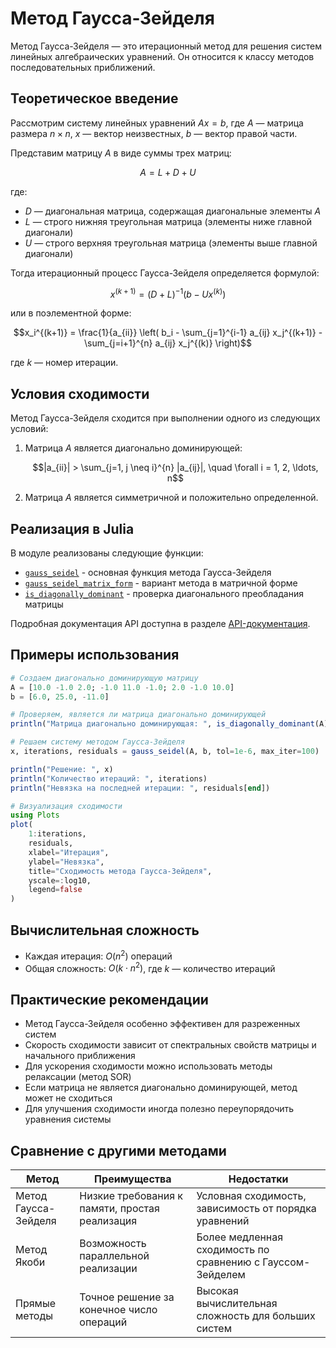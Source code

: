 # Метод Гаусса-Зейделя

Метод Гаусса-Зейделя — это итерационный метод для решения систем линейных алгебраических уравнений. Он относится к классу методов последовательных приближений.

## Теоретическое введение

Рассмотрим систему линейных уравнений $Ax = b$, где $A$ — матрица размера $n \times n$, $x$ — вектор неизвестных, $b$ — вектор правой части.

Представим матрицу $A$ в виде суммы трех матриц:

```math
A = L + D + U
```

где:
- $D$ — диагональная матрица, содержащая диагональные элементы $A$
- $L$ — строго нижняя треугольная матрица (элементы ниже главной диагонали)
- $U$ — строго верхняя треугольная матрица (элементы выше главной диагонали)

Тогда итерационный процесс Гаусса-Зейделя определяется формулой:

```math
x^{(k+1)} = (D + L)^{-1} (b - U x^{(k)})
```

или в поэлементной форме:

```math
x_i^{(k+1)} = \frac{1}{a_{ii}} \left( b_i - \sum_{j=1}^{i-1} a_{ij} x_j^{(k+1)} - \sum_{j=i+1}^{n} a_{ij} x_j^{(k)} \right)
```

где $k$ — номер итерации.

## Условия сходимости

Метод Гаусса-Зейделя сходится при выполнении одного из следующих условий:

1. Матрица $A$ является диагонально доминирующей:
   ```math
   |a_{ii}| > \sum_{j=1, j \neq i}^{n} |a_{ij}|, \quad \forall i = 1, 2, \ldots, n
   ```

2. Матрица $A$ является симметричной и положительно определенной.

## Реализация в Julia

В модуле реализованы следующие функции:

- [`gauss_seidel`](@ref) - основная функция метода Гаусса-Зейделя
- [`gauss_seidel_matrix_form`](@ref) - вариант метода в матричной форме 
- [`is_diagonally_dominant`](@ref) - проверка диагонального преобладания матрицы

Подробная документация API доступна в разделе [API-документация](@ref).

## Примеры использования

```julia
# Создаем диагонально доминирующую матрицу
A = [10.0 -1.0 2.0; -1.0 11.0 -1.0; 2.0 -1.0 10.0]
b = [6.0, 25.0, -11.0]

# Проверяем, является ли матрица диагонально доминирующей
println("Матрица диагонально доминирующая: ", is_diagonally_dominant(A))

# Решаем систему методом Гаусса-Зейделя
x, iterations, residuals = gauss_seidel(A, b, tol=1e-6, max_iter=100)

println("Решение: ", x)
println("Количество итераций: ", iterations)
println("Невязка на последней итерации: ", residuals[end])

# Визуализация сходимости
using Plots
plot(
    1:iterations, 
    residuals, 
    xlabel="Итерация", 
    ylabel="Невязка", 
    title="Сходимость метода Гаусса-Зейделя",
    yscale=:log10,
    legend=false
)
```

## Вычислительная сложность

- Каждая итерация: $O(n^2)$ операций
- Общая сложность: $O(k \cdot n^2)$, где $k$ — количество итераций

## Практические рекомендации

- Метод Гаусса-Зейделя особенно эффективен для разреженных систем
- Скорость сходимости зависит от спектральных свойств матрицы и начального приближения
- Для ускорения сходимости можно использовать методы релаксации (метод SOR)
- Если матрица не является диагонально доминирующей, метод может не сходиться
- Для улучшения сходимости иногда полезно переупорядочить уравнения системы

## Сравнение с другими методами

| Метод | Преимущества | Недостатки |
|-------|--------------|------------|
| Метод Гаусса-Зейделя | Низкие требования к памяти, простая реализация | Условная сходимость, зависимость от порядка уравнений |
| Метод Якоби | Возможность параллельной реализации | Более медленная сходимость по сравнению с Гауссом-Зейделем |
| Прямые методы | Точное решение за конечное число операций | Высокая вычислительная сложность для больших систем | 